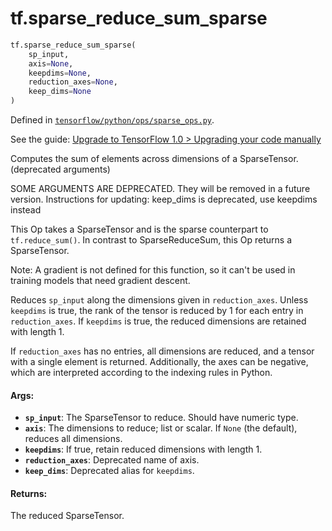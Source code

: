<div itemscope itemtype="http://developers.google.com/ReferenceObject">
<meta itemprop="name" content="tf.sparse_reduce_sum_sparse" />
<meta itemprop="path" content="Stable" />
</div>

# tf.sparse_reduce_sum_sparse

``` python
tf.sparse_reduce_sum_sparse(
    sp_input,
    axis=None,
    keepdims=None,
    reduction_axes=None,
    keep_dims=None
)
```



Defined in [`tensorflow/python/ops/sparse_ops.py`](https://www.tensorflow.org/code/tensorflow/python/ops/sparse_ops.py).

See the guide: [Upgrade to TensorFlow 1.0 > Upgrading your code manually](../../../api_guides/python/upgrade.md#Upgrading_your_code_manually)

Computes the sum of elements across dimensions of a SparseTensor. (deprecated arguments)

SOME ARGUMENTS ARE DEPRECATED. They will be removed in a future version.
Instructions for updating:
keep_dims is deprecated, use keepdims instead

This Op takes a SparseTensor and is the sparse counterpart to
`tf.reduce_sum()`.  In contrast to SparseReduceSum, this Op returns a
SparseTensor.

Note: A gradient is not defined for this function, so it can't be used
in training models that need gradient descent.

Reduces `sp_input` along the dimensions given in `reduction_axes`.  Unless
`keepdims` is true, the rank of the tensor is reduced by 1 for each entry in
`reduction_axes`. If `keepdims` is true, the reduced dimensions are retained
with length 1.

If `reduction_axes` has no entries, all dimensions are reduced, and a tensor
with a single element is returned.  Additionally, the axes can be negative,
which are interpreted according to the indexing rules in Python.

#### Args:

* <b>`sp_input`</b>: The SparseTensor to reduce. Should have numeric type.
* <b>`axis`</b>: The dimensions to reduce; list or scalar. If `None` (the
    default), reduces all dimensions.
* <b>`keepdims`</b>: If true, retain reduced dimensions with length 1.
* <b>`reduction_axes`</b>: Deprecated name of axis.
* <b>`keep_dims`</b>: Deprecated alias for `keepdims`.


#### Returns:

The reduced SparseTensor.